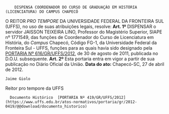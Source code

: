         DISPENSA COORDENADOR DO CURSO DE GRADUAÇÃO EM HISTÓRIA (LICENCIATURA) DO CAMPUS CHAPECÓ  

 O REITOR *PRO TEMPORE*  DA UNIVERSIDADE FEDERAL DA FRONTEIRA SUL (UFFS), no uso de suas atribuições legais, resolve:   **Art. 1º**  DISPENSAR o servidor JAISSON TEIXEIRA LINO, Professor do Magistério Superior, SIAPE nº 1771549, das funções de Coordenador do Curso de Licenciatura em História, do *Campus*  Chapecó, Código FG-1, da Universidade Federal da Fronteira Sul - UFFS, funções para as quais havia sido designado pela [PORTARIA Nº 616/GR/UFFS/2012](https://www.uffs.edu.br/atos-normativos/portaria/gr/2012-0616), de 30 de agosto de 2011, publicada no D.O.U. subsequente.   **Art. 2º**  Esta portaria entra em vigor a partir de sua publicação no Diário Oficial da União.        **Data do ato:** Chapecó-SC, 27 de abril de 2012.   
 

    Jaime Giolo   
 Reitor pro tempore da UFFS 

      Documento Histórico  [PORTARIA Nº 419/GR/UFFS/2012](https://www.uffs.edu.br/atos-normativos/portaria/gr/2012-0419/@@download/documento_historico)     
      